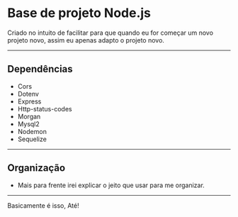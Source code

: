 # Base de projeto Node.js

Criado  no intuito de facilitar para que quando eu for começar um novo projeto novo, assim eu apenas adapto o projeto novo.

---
## Dependências
- Cors 
- Dotenv
- Express
- Http-status-codes
- Morgan
- Mysql2
- Nodemon
- Sequelize

---
## Organização
- Mais para frente irei explicar o jeito que usar para me organizar.
---

Basicamente é isso, Até!